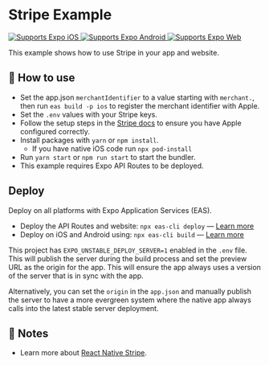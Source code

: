 # Stripe Example

<p>
  <!-- iOS -->
  <a href="https://itunes.apple.com/app/apple-store/id982107779">
    <img alt="Supports Expo iOS" longdesc="Supports Expo iOS" src="https://img.shields.io/badge/iOS-4630EB.svg?style=flat-square&logo=APPLE&labelColor=999999&logoColor=fff" />
  </a>
  <!-- Android -->
  <a href="https://play.google.com/store/apps/details?id=host.exp.exponent&referrer=blankexample">
    <img alt="Supports Expo Android" longdesc="Supports Expo Android" src="https://img.shields.io/badge/Android-4630EB.svg?style=flat-square&logo=ANDROID&labelColor=A4C639&logoColor=fff" />
  </a>
  <!-- Web -->
  <a href="https://docs.expo.dev/workflow/web/">
    <img alt="Supports Expo Web" longdesc="Supports Expo Web" src="https://img.shields.io/badge/web-4630EB.svg?style=flat-square&logo=GOOGLE-CHROME&labelColor=4285F4&logoColor=fff" />
  </a>
</p>

This example shows how to use Stripe in your app and website.

## 🚀 How to use

- Set the app.json `merchantIdentifier` to a value starting with `merchant.`, then run `eas build -p ios` to register the merchant identifier with Apple.
- Set the `.env` values with your Stripe keys.
- Follow the setup steps in the [Stripe docs](https://docs.stripe.com/payments/accept-a-payment?platform=react-native&ui=payment-sheet#react-native-customization) to ensure you have Apple configured correctly.
- Install packages with `yarn` or `npm install`.
  - If you have native iOS code run `npx pod-install`
- Run `yarn start` or `npm run start` to start the bundler.
- This example requires Expo API Routes to be deployed.

## Deploy

Deploy on all platforms with Expo Application Services (EAS).

- Deploy the API Routes and website: `npx eas-cli deploy` — [Learn more](https://docs.expo.dev/eas/hosting/get-started/)
- Deploy on iOS and Android using: `npx eas-cli build` — [Learn more](https://expo.dev/eas)

This project has `EXPO_UNSTABLE_DEPLOY_SERVER=1` enabled in the `.env` file. This will publish the server during the build process and set the preview URL as the origin for the app. This will ensure the app always uses a version of the server that is in sync with the app.

Alternatively, you can set the `origin` in the `app.json` and manually publish the server to have a more evergreen system where the native app always calls into the latest stable server deployment.

## 📝 Notes

- Learn more about [React Native Stripe](https://docs.stripe.com/payments/accept-a-payment?platform=react-native&ui=payment-sheet#react-native-customization).
